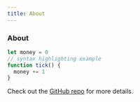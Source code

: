 ```yaml
---
title: About
---
```


<div class="text-center">
  <!-- You can use Vue components inside markdown -->
  <div i-carbon-dicom-overlay class="text-4xl -mb-6 m-auto" />
  <h3>About</h3>
</div>

```js
let money = 0
// syntax highlighting example
function tick() {
  money += 1
}
```

Check out the [GitHub repo](https://github.com/YunYouJun/tauri-vite-vue) for more details.
